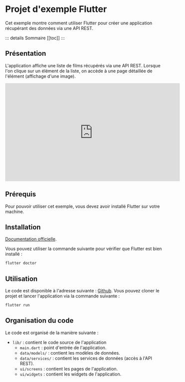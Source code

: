 # Projet d'exemple Flutter

Cet exemple montre comment utiliser Flutter pour créer une application récupérant des données via une API REST.

::: details Sommaire
[[toc]]
:::

## Présentation

L'application affiche une liste de films récupérés via une API REST. Lorsque l'on clique sur un élément de la liste, on accède à une page détaillée de l'élément (affichage d'une image).

<iframe width="560" height="315" src="https://www.youtube.com/embed/tqNIVVX0mMY" title="YouTube video player" frameborder="0" allow="accelerometer; autoplay; clipboard-write; encrypted-media; gyroscope; picture-in-picture" allowfullscreen></iframe>

## Prérequis

Pour pouvoir utiliser cet exemple, vous devez avoir installé Flutter sur votre machine.

## Installation

[Documentation officielle](https://flutter.dev/docs/get-started/install).

Vous pouvez utiliser la commande suivante pour vérifier que Flutter est bien installé :

```bash
flutter doctor
```

## Utilisation

Le code est disponible à l'adresse suivante : [Github](https://github.com/c4software/flutter-list-sample). Vous pouvez cloner le projet et lancer l'application via la commande suivante :

```bash
flutter run
```

## Organisation du code

Le code est organisé de la manière suivante :

- `lib/` : contient le code source de l'application
  - `main.dart` : point d'entrée de l'application.
  - `data/models/` : contient les modèles de données.
  - `data/services/` : contient les services de données (accès à l'API REST).
  - `ui/screens` : contient les pages de l'application.
  - `ui/widgets` : contient les widgets de l'application.